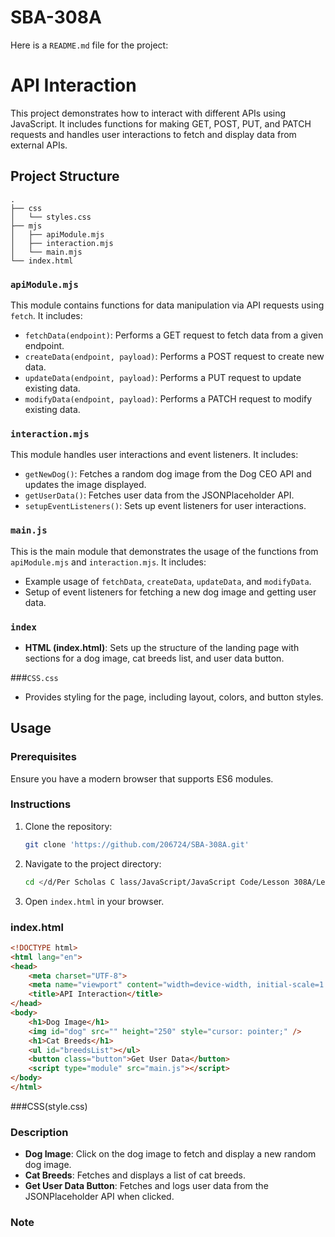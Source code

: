 # SBA-308A
Here is a `README.md` file for the project:

# API Interaction

This project demonstrates how to interact with different APIs using JavaScript. It includes functions for making GET, POST, PUT, and PATCH requests and handles user interactions to fetch and display data from external APIs.

## Project Structure

```
.
├── css
│   └── styles.css
├── mjs
│   ├── apiModule.mjs
│   ├── interaction.mjs
│   └── main.mjs
└── index.html

```

### `apiModule.mjs`
This module contains functions for data manipulation via API requests using `fetch`. It includes:
- `fetchData(endpoint)`: Performs a GET request to fetch data from a given endpoint.
- `createData(endpoint, payload)`: Performs a POST request to create new data.
- `updateData(endpoint, payload)`: Performs a PUT request to update existing data.
- `modifyData(endpoint, payload)`: Performs a PATCH request to modify existing data.

### `interaction.mjs`
This module handles user interactions and event listeners. It includes:
- `getNewDog()`: Fetches a random dog image from the Dog CEO API and updates the image displayed.
- `getUserData()`: Fetches user data from the JSONPlaceholder API.
- `setupEventListeners()`: Sets up event listeners for user interactions.

### `main.js`
This is the main module that demonstrates the usage of the functions from `apiModule.mjs` and `interaction.mjs`. It includes:
- Example usage of `fetchData`, `createData`, `updateData`, and `modifyData`.
- Setup of event listeners for fetching a new dog image and getting user data.
### `index`
- **HTML (index.html)**: Sets up the structure of the landing page with sections for a dog image, cat breeds list, and user data button.

###`CSS.css`  
-  Provides styling for the page, including layout, colors, and button styles.

## Usage

### Prerequisites

Ensure you have a modern browser that supports ES6 modules.

### Instructions

1. Clone the repository:
   ```sh
   git clone 'https://github.com/206724/SBA-308A.git'
   ```
2. Navigate to the project directory:
   ```sh
   cd </d/Per Scholas C lass/JavaScript/JavaScript Code/Lesson 308A/Lesson 308A.4 - AJAX and Data Fetching/Project 308A>
   ```
3. Open `index.html` in your browser.

### index.html

```HTML
<!DOCTYPE html>
<html lang="en">
<head>
    <meta charset="UTF-8">
    <meta name="viewport" content="width=device-width, initial-scale=1.0">
    <title>API Interaction</title>
</head>
<body>
    <h1>Dog Image</h1>
    <img id="dog" src="" height="250" style="cursor: pointer;" />
    <h1>Cat Breeds</h1>
    <ul id="breedsList"></ul>
    <button class="button">Get User Data</button>
    <script type="module" src="main.js"></script>
</body>
</html>
```
###CSS(style.css)

### Description

- **Dog Image**: Click on the dog image to fetch and display a new random dog image.
- **Cat Breeds**: Fetches and displays a list of cat breeds.
- **Get User Data Button**: Fetches and logs user data from the JSONPlaceholder API when clicked.

### Note










